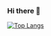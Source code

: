 ### Hi there 👋


[![Top Langs](https://github-readme-stats.vercel.app/api/top-langs/?username=dokind)](https://github.com/anuraghazra/github-readme-stats)
<!--
**dokind/dokind** is a ✨ _special_ ✨ repository because its `README.md` (this file) appears on your GitHub profile.
Here are some ideas to get you started:
[![Anurag's GitHub stats](https://github-readme-stats.vercel.app/api?username=dokind)](https://github.com/anuraghazra/github-readme-stats)

✨ Have a super day ✨
- 🔭 I’m currently working on ...Tomujin Digital
- 🌱 I’m currently learning ...
- 👯 I’m looking to collaborate on ...
- 🤔 I’m looking for help with ...Flutter
- 💬 Ask me about ... Flutter
- 📫 How to reach me: ... 
- 😄 Pronouns: ...
- ⚡ Fun fact: ...
-->
